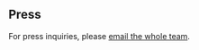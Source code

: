 ## Press

For press inquiries, please [email the whole team](mailto:Sam.Kriegman@wyss.harvard.edu,Douglas.Blackiston@tufts.edu,Michael.Levin@tufts.edu,jbongard@uvm.edu).


